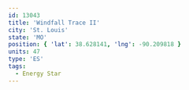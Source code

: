 ```yaml
---
id: 13043
title: 'Windfall Trace II'
city: 'St. Louis'
state: 'MO'
position: { 'lat': 38.628141, 'lng': -90.209818 }
units: 47
type: 'ES'
tags:
  - Energy Star
---
```

